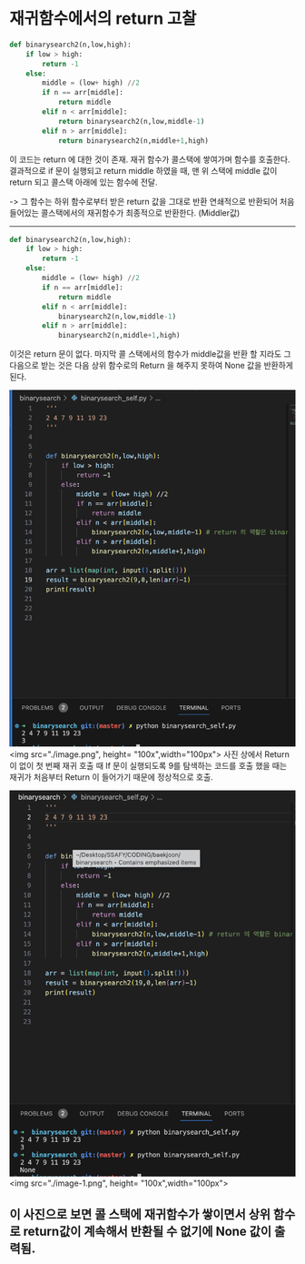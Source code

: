 # 재귀함수에서의 return 고찰


```python
def binarysearch2(n,low,high):
    if low > high:
        return -1
    else:
        middle = (low+ high) //2
        if n == arr[middle]:
            return middle
        elif n < arr[middle]:
            return binarysearch2(n,low,middle-1) 
        elif n > arr[middle]:
            return binarysearch2(n,middle+1,high)

```
이 코드는 return 에 대한 것이 존재. 재귀 함수가 콜스택에 쌓여가며 함수를 호출한다. 결과적으로 if 문이 실행되고 return middle 하였을 때, 맨 위 스택에 middle 값이 return 되고 콜스택 아래에 있는 함수에 전달.

-> 그 함수는 하위 함수로부터 받은 return 값을 그대로 반환 
연쇄적으로 반환되어 처음 들어있는 콜스택에서의 재귀함수가 최종적으로 반환한다. (Middler값)



---
```python
def binarysearch2(n,low,high):
    if low > high:
        return -1
    else:
        middle = (low+ high) //2
        if n == arr[middle]:
            return middle
        elif n < arr[middle]:
            binarysearch2(n,low,middle-1) 
        elif n > arr[middle]:
            binarysearch2(n,middle+1,high)
```
이것은 return 문이 없다. 마지막 콜 스택에서의 함수가 middle값을 반환 할 지라도 그 다음으로 받는 것은 다음 상위 함수로의 Return 을 해주지 못하여 None 값을 반환하게 된다. 


!['return 없을 때 되는 경우'](image.png)
<img src="./image.png", height= "100x",width="100px">
사진 상에서 Return 이 없이 첫 번째 재귀 호출 때 If 문이 실행되도록 9를 탐색하는 코드를 호출 했을 때는 재귀가 처음부터 Return 이 들어가기 때문에 정상적으로 호출.

!['return 없을 때 안되는 경우'](image-1.png)
<img src="./image-1.png", height= "100x",width="100px">

이 사진으로 보면 콜 스택에 재귀함수가 쌓이면서 상위 함수로 return값이 계속해서 반환될 수 없기에 None 값이 출력됨.
---